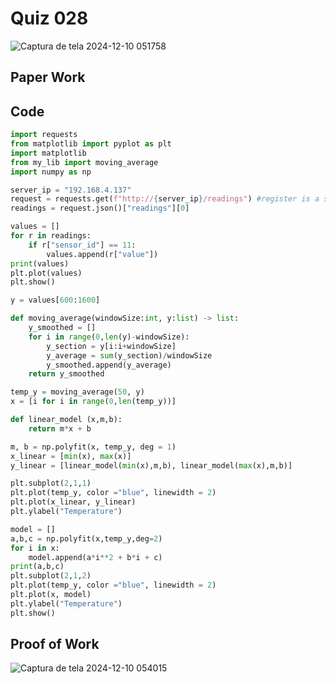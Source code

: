 # Quiz 028

![Captura de tela 2024-12-10 051758](https://github.com/user-attachments/assets/f5e44e43-810c-4bc6-939f-f4bff22c730c)


## Paper Work

## Code

```py
import requests
from matplotlib import pyplot as plt
import matplotlib
from my_lib import moving_average
import numpy as np

server_ip = "192.168.4.137"
request = requests.get(f"http://{server_ip}/readings") #register is a set of commands that the public can't access
readings = request.json()["readings"][0]

values = []
for r in readings:
    if r["sensor_id"] == 11:
        values.append(r["value"])
print(values)
plt.plot(values)
plt.show()

y = values[600:1600]

def moving_average(windowSize:int, y:list) -> list:
    y_smoothed = []
    for i in range(0,len(y)-windowSize):
        y_section = y[i:i+windowSize]
        y_average = sum(y_section)/windowSize
        y_smoothed.append(y_average)
    return y_smoothed

temp_y = moving_average(50, y)
x = [i for i in range(0,len(temp_y))]

def linear_model (x,m,b):
    return m*x + b

m, b = np.polyfit(x, temp_y, deg = 1)
x_linear = [min(x), max(x)]
y_linear = [linear_model(min(x),m,b), linear_model(max(x),m,b)]

plt.subplot(2,1,1)
plt.plot(temp_y, color ="blue", linewidth = 2)
plt.plot(x_linear, y_linear)
plt.ylabel("Temperature")

model = []
a,b,c = np.polyfit(x,temp_y,deg=2)
for i in x:
    model.append(a*i**2 + b*i + c)
print(a,b,c)
plt.subplot(2,1,2)
plt.plot(temp_y, color ="blue", linewidth = 2)
plt.plot(x, model)
plt.ylabel("Temperature")
plt.show()
```

## Proof of Work

![Captura de tela 2024-12-10 054015](https://github.com/user-attachments/assets/0ce3b056-8054-45c0-af70-57fa838f9677)


